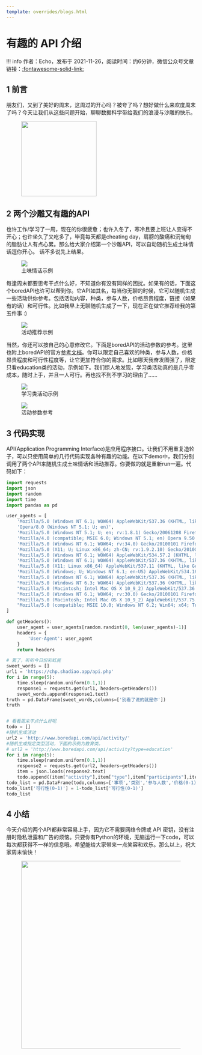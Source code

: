 ```yaml
---
template: overrides/blogs.html
---
```


# 有趣的 API 介绍

!!! info
    作者：Echo，发布于 2021-11-26，阅读时间：约6分钟，微信公众号文章链接：[:fontawesome-solid-link:]()

## 1 前言

朋友们，又到了美好的周末，这周过的开心吗？被夸了吗？想好做什么来欢度周末了吗？今天让我们从这些问题开始，聊聊数据科学带给我们的浪漫与沙雕的快乐。
<figure>
  <img src="https://cdn.jsdelivr.net/gh/BulletTech2021/Pics/img/dog1126.jpg"width="200"/>
</figure>

## 2 两个沙雕又有趣的API

也许工作/学习了一周，现在的你很疲惫；也许入冬了，寒冷且要上班让人变得不开心；也许坐久了又吃多了，毕竟每天都是cheating day，肩膀的酸痛和沉甸甸的脂肪让人有点心累。那么给大家介绍第一个沙雕API，可以自动随机生成土味情话逗你开心。
话不多说先上结果。

<figure>
  <img src="https://cdn.jsdelivr.net/gh/BulletTech2021/Pics/img/sweet_words.png"/>
  <figcaption>土味情话示例</figcaption>
</figure>

每逢周末都要思考干点什么好，不知道你有没有同样的困扰。如果有的话，下面这个boredAPI也许可以帮到你。它API如其名，每当你无聊的时候，它可以随机生成一些活动供你参考。包括活动内容，种类，参与人数，价格昂贵程度，链接（如果有的话）和可行性。比如我早上无聊随机生成了一下，现在正在做它推荐给我的第五件事 :)

<figure>
  <img src="https://cdn.jsdelivr.net/gh/BulletTech2021/Pics/img/activities.png"/>
  <figcaption>活动推荐示例</figcaption>
</figure>

当然，你还可以按自己的心意修改它。下面是boredAPI的活动参数的参考。这里也附上boredAPI的官方[参考文档](https://www.boredapi.com/documentation#endpoints-random)。你可以限定自己喜欢的种类，参与人数，价格昂贵程度和可行性程度等，让它更加符合你的需求。比如哪天我奋发图强了，限定只看education类的活动，示例如下。我们惊人地发现，学习类活动真的是几乎零成本，随时上手，并且一人可行。再也找不到不学习的理由了……

<figure>
  <img src="https://cdn.jsdelivr.net/gh/BulletTech2021/Pics/img/education.png"/>
  <figcaption>学习类活动示例</figcaption>
</figure>

<figure>
  <img src="https://cdn.jsdelivr.net/gh/BulletTech2021/Pics/img/boredAPI.png"/>
  <figcaption>活动参数参考</figcaption>
</figure>


## 3 代码实现

API(Application Programming Interface)是应用程序接口。让我们不用重复造轮子，可以只使用简单的几行代码实现各种有趣的功能。在以下demo中，我们分别调用了两个API来随机生成土味情话和活动推荐。你要做的就是重新run一遍。代码如下：

```python
import requests
import json
import random
import time
import pandas as pd

user_agents = [
    'Mozilla/5.0 (Windows NT 6.1; WOW64) AppleWebKit/537.36 (KHTML, like Gecko) Chrome/39.0.2171.95 Safari/537.36 OPR/26.0.1656.60',
    'Opera/8.0 (Windows NT 5.1; U; en)',
    'Mozilla/5.0 (Windows NT 5.1; U; en; rv:1.8.1) Gecko/20061208 Firefox/2.0.0 Opera 9.50',
    'Mozilla/4.0 (compatible; MSIE 6.0; Windows NT 5.1; en) Opera 9.50',
    'Mozilla/5.0 (Windows NT 6.1; WOW64; rv:34.0) Gecko/20100101 Firefox/34.0',
    'Mozilla/5.0 (X11; U; Linux x86_64; zh-CN; rv:1.9.2.10) Gecko/20100922 Ubuntu/10.10 (maverick) Firefox/3.6.10',
    'Mozilla/5.0 (Windows NT 6.1; WOW64) AppleWebKit/534.57.2 (KHTML, like Gecko) Version/5.1.7 Safari/534.57.2',
    'Mozilla/5.0 (Windows NT 6.1; WOW64) AppleWebKit/537.36 (KHTML, like Gecko) Chrome/39.0.2171.71 Safari/537.36',
    'Mozilla/5.0 (X11; Linux x86_64) AppleWebKit/537.11 (KHTML, like Gecko) Chrome/23.0.1271.64 Safari/537.11',
    'Mozilla/5.0 (Windows; U; Windows NT 6.1; en-US) AppleWebKit/534.16 (KHTML, like Gecko) Chrome/10.0.648.133 ',
    'Mozilla/5.0 (Windows NT 6.1; WOW64) AppleWebKit/537.36 (KHTML, like Gecko) Chrome/30.0.1599.101 Safari/537.36',
    "Mozilla/5.0 (Windows NT 6.3; WOW64) AppleWebKit/537.36 (KHTML, like Gecko) Chrome/39.0.2171.95 Safari/537.36",
    "Mozilla/5.0 (Macintosh; Intel Mac OS X 10_9_2) AppleWebKit/537.36 (KHTML, like Gecko) Chrome/35.0.1916.153 Safari/537.36",
    "Mozilla/5.0 (Windows NT 6.1; WOW64; rv:30.0) Gecko/20100101 Firefox/30.0",
    "Mozilla/5.0 (Macintosh; Intel Mac OS X 10_9_2) AppleWebKit/537.75.14 (KHTML, like Gecko) Version/7.0.3 Safari/537.75.14",
    "Mozilla/5.0 (compatible; MSIE 10.0; Windows NT 6.2; Win64; x64; Trident/6.0)"
]

def getHeaders():
    user_agent = user_agents[random.randint(0, len(user_agents)-1)] 
    headers = {
        'User-Agent': user_agent
    }
    return headers

# 累了，听听今日份彩虹屁
sweet_words = []
url1 = 'https://chp.shadiao.app/api.php'
for i in range(5):
    time.sleep(random.uniform(0.1,1))
    response1 = requests.get(url1, headers=getHeaders())
    sweet_words.append(response1.text)
truth = pd.DataFrame(sweet_words,columns=['别看了说的就是你'])
truth


# 看看周末干点什么好呢
todo = []
#随机生成活动
url2 = 'http://www.boredapi.com/api/activity/'
#随机生成指定类型活动，下面的示例为教育类。
# url2 = 'http://www.boredapi.com/api/activity?type=education'
for i in range(5):
    time.sleep(random.uniform(0.1,1))
    response2 = requests.get(url2, headers=getHeaders())
    item = json.loads(response2.text)
    todo.append((item["activity"],item["type"],item["participants"],item["price"],item["link"],item["accessibility"]))
todo_list = pd.DataFrame(todo,columns=['事项','类别','参与人数','价格(0-1)','链接','可行性(0-1)'])
todo_list['可行性(0-1)'] = 1-todo_list['可行性(0-1)'] 
todo_list

```

## 4 小结

今天介绍的两个API都非常容易上手，因为它不需要网络令牌或 API 密钥，没有注册时隐私泄露和广告的烦恼。只要你有Python的环境，无脑运行一下code，可以每次都获得不一样的信息哦。希望能给大家带来一点笑容和欢乐。那么以上，祝大家周末愉快！

<figure>
  <img src="https://cdn.jsdelivr.net/gh/BulletTech2021/Pics/2021-6-14/1623639526512-1080P%20(Full%20HD)%20-%20Tail%20Pic.png" width="500" />
</figure>
